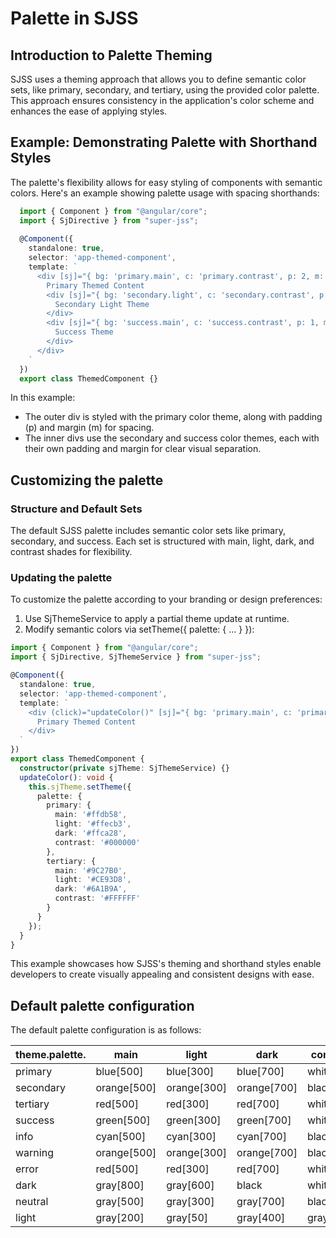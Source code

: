 # Palette in SJSS

## Introduction to Palette Theming

SJSS uses a theming approach that allows you to define semantic color sets, like primary, secondary, and tertiary, using the provided color palette. This approach ensures consistency in the application's color scheme and enhances the ease of applying styles.

## Example: Demonstrating Palette with Shorthand Styles

The palette's flexibility allows for easy styling of components with semantic colors. Here's an example showing palette usage with spacing shorthands:

```typescript
  import { Component } from "@angular/core";
  import { SjDirective } from "super-jss";
  
  @Component({
    standalone: true,
    selector: 'app-themed-component',
    template: `
      <div [sj]="{ bg: 'primary.main', c: 'primary.contrast', p: 2, m: 1}">
        Primary Themed Content
        <div [sj]="{ bg: 'secondary.light', c: 'secondary.contrast', p: 1, m: 0.5 }">
          Secondary Light Theme
        </div>
        <div [sj]="{ bg: 'success.main', c: 'success.contrast', p: 1, m: 0.5 }">
          Success Theme
        </div>
      </div>
    `
  })
  export class ThemedComponent {}

```
In this example:

- The outer div is styled with the primary color theme, along with padding (p) and margin (m) for spacing.
- The inner divs use the secondary and success color themes, each with their own padding and margin for clear visual separation.

## Customizing the palette

### Structure and Default Sets

The default SJSS palette includes semantic color sets like primary, secondary, and success. Each set is structured with main, light, dark, and contrast shades for flexibility.

### Updating the palette

To customize the palette according to your branding or design preferences:

1. Use SjThemeService to apply a partial theme update at runtime.
2. Modify semantic colors via setTheme({ palette: { ... } }):

```typescript
import { Component } from "@angular/core";
import { SjDirective, SjThemeService } from "super-jss";

@Component({
  standalone: true,
  selector: 'app-themed-component',
  template: `
    <div (click)="updateColor()" [sj]="{ bg: 'primary.main', c: 'primary.contrast', p: 2, m: 1}">
      Primary Themed Content
    </div>
  `
})
export class ThemedComponent {
  constructor(private sjTheme: SjThemeService) {}
  updateColor(): void {
    this.sjTheme.setTheme({
      palette: {
        primary: {
          main: '#ffdb58',
          light: '#ffecb3',
          dark: '#ffca28',
          contrast: '#000000'
        },
        tertiary: {
          main: '#9C27B0',
          light: '#CE93D8',
          dark: '#6A1B9A',
          contrast: '#FFFFFF'
        }
      }
    });
  }
}
```
This example showcases how SJSS's theming and shorthand styles enable developers to create visually appealing and consistent designs with ease.


## Default palette configuration

The default palette configuration is as follows:

| theme.palette. | main      | light     | dark      | contrast |
|----------------|-----------|-----------|-----------|----------|
| primary        | blue[500] | blue[300] | blue[700] | white    |
| secondary      | orange[500] | orange[300] | orange[700] | black    |
| tertiary       | red[500]  | red[300]  | red[700]  | white    |
| success        | green[500] | green[300] | green[700] | white    |
| info           | cyan[500] | cyan[300] | cyan[700] | black    |
| warning        | orange[500] | orange[300] | orange[700] | black    |
| error          | red[500]  | red[300]  | red[700]  | white    |
| dark           | gray[800] | gray[600] | black     | white    |
| neutral        | gray[500] | gray[300] | gray[700] | black    |
| light          | gray[200] | gray[50]  | gray[400] | gray[900] |

